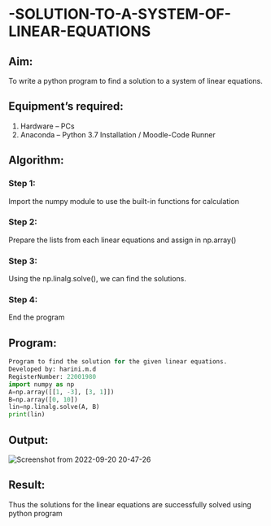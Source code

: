 # -SOLUTION-TO-A-SYSTEM-OF-LINEAR-EQUATIONS
## Aim:
To write a python program to find a solution to a system of linear equations.
## Equipment’s required:
1. 	Hardware – PCs
2. 	Anaconda – Python 3.7 Installation / Moodle-Code Runner
## Algorithm:
### Step 1: 
Import the numpy module to use the built-in functions for calculation
### Step 2: 
Prepare the lists from each linear equations and assign in np.array()
### Step 3: 
Using the np.linalg.solve(), we can find the solutions.
### Step 4: 
End the program
## Program:
```python
Program to find the solution for the given linear equations.
Developed by: harini.m.d
RegisterNumber: 22001980
import numpy as np
A=np.array([[1, -3], [3, 1]]) 
B=np.array([0, 10]) 
lin=np.linalg.solve(A, B) 
print(lin) 
```


## Output:
![Screenshot from 2022-09-20 20-47-26](https://user-images.githubusercontent.com/113497680/191298375-dc4ea49c-b0ef-463e-a3d7-cc292b090676.png)


## Result: 
Thus the solutions for the linear equations are successfully solved using python program
